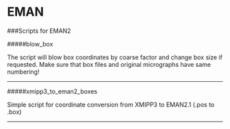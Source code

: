 EMAN
====

###Scripts for EMAN2

#####blow_box

The script will blow box coordinates by coarse factor and change box size if requested. Make sure that box files and original micrographs have same numbering!

---

#####xmipp3_to_eman2_boxes

Simple script for coordinate conversion from XMIPP3 to EMAN2.1 (.pos to .box)

---
